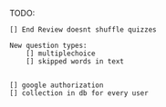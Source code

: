 TODO:

    [] End Review doesnt shuffle quizzes

    New question types:
        [] multiplechoice
        [] skipped words in text


    [] google authorization
    [] collection in db for every user